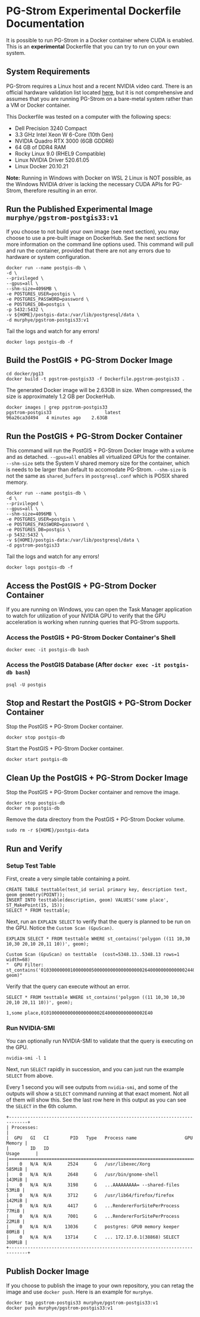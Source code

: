 # PG-Strom Experimental Dockerfile Documentation

It is possible to run PG-Strom in a Docker container where CUDA is enabled. This is an **experimental** Dockerfile that you can try to run on your own system.

## System Requirements

PG-Strom requires a Linux host and a recent NVIDIA video card. There is an official hardware validation list located [here](https://github.com/heterodb/pg-strom/wiki/002:-HW-Validation-List), but it is not comprehensive and assumes that you are running PG-Strom on a bare-metal system rather than a VM or Docker container.

This Dockerfile was tested on a computer with the following specs:

* Dell Precision 3240 Compact
* 3.3 GHz Intel Xeon W 6-Core (10th Gen)
* NVIDIA Quadro RTX 3000 (6GB GDDR6)
* 64 GB of DDR4 RAM
* Rocky Linux 9.0 (RHEL9 Compatible)
* Linux NVIDIA Driver 520.61.05
* Linux Docker 20.10.21

**Note:** Running in Windows with Docker on WSL 2 Linux is NOT possible, as the Windows NVIDIA driver is lacking the necessary CUDA APIs for PG-Strom, therefore resulting in an error.

## Run the Published Experimental Image `murphye/pgstrom-postgis33:v1`

If you choose to not build your own image (see next section), you may choose to use a pre-built image on DockerHub. See the next sections for more information on the command line options used. This command will pull and run the container, provided that there are not any errors due to hardware or system configuration.

```
docker run --name postgis-db \
-d \
--privileged \
--gpus=all \
--shm-size=4096MB \
-e POSTGRES_USER=postgis \
-e POSTGRES_PASSWORD=password \
-e POSTGRES_DB=postgis \
-p 5432:5432 \
-v ${HOME}/postgis-data:/var/lib/postgresql/data \
-d murphye/pgstrom-postgis33:v1
```

Tail the logs and watch for any errors!
```
docker logs postgis-db -f
```

## Build the PostGIS + PG-Strom Docker Image

```
cd docker/pg13
docker build -t pgstrom-postgis33 -f Dockerfile.pgstrom-postgis33 .
```
The generated Docker image will be 2.63GB in size. When compressed, the size is approximately 1.2 GB per DockerHub.

```
docker images | grep pgstrom-postgis33
pgstrom-postgis33                    latest                    96a26ca3d494   4 minutes ago    2.63GB
```

## Run the PostGIS + PG-Strom Docker Container

This command will run the PostGIS + PG-Strom Docker Image with a volume and as detached. `--gpus=all` enables all virtualized GPUs for the container. `--shm-size` sets the System V shared memory size for the container, which is needs to be larger than default to accomodate PG-Strom. `--shm-size` is not the same as `shared_buffers` in `postgresql.conf` which is POSIX shared memory.

```
docker run --name postgis-db \
-d \
--privileged \
--gpus=all \
--shm-size=4096MB \
-e POSTGRES_USER=postgis \
-e POSTGRES_PASSWORD=password \
-e POSTGRES_DB=postgis \
-p 5432:5432 \
-v ${HOME}/postgis-data:/var/lib/postgresql/data \
-d pgstrom-postgis33
```

Tail the logs and watch for any errors!
```
docker logs postgis-db -f
```

## Access the PostGIS + PG-Strom Docker Container

If you are running on Windows, you can open the Task Manager application to watch for utilization of your NVIDIA GPU to verify that the GPU acceleration is working when running queries that PG-Strom supports.

### Access the PostGIS + PG-Strom Docker Container's Shell

```
docker exec -it postgis-db bash
```

### Access the PostGIS Database (After `docker exec -it postgis-db bash`)
```
psql -U postgis
```

## Stop and Restart the PostGIS + PG-Strom Docker Container

Stop the PostGIS + PG-Strom Docker container.
```
docker stop postgis-db
```

Start the PostGIS + PG-Strom Docker container.
```
docker start postgis-db
```

## Clean Up the PostGIS + PG-Strom Docker Image

Stop the PostGIS + PG-Strom Docker container and remove the image.
```
docker stop postgis-db
docker rm postgis-db
```
Remove the data directory from the PostGIS + PG-Strom Docker volume.
```
sudo rm -r ${HOME}/postgis-data
```

## Run and Verify

### Setup Test Table

First, create a very simple table containing a point.

```
CREATE TABLE testtable(test_id serial primary key, description text, geom geometry(POINT));
INSERT INTO testtable(description, geom) VALUES('some place', ST_MakePoint(15, 15));
SELECT * FROM testtable;
```

Next, run an `EXPLAIN SELECT` to verify that the query is planned to be run on the GPU. Notice the `Custom Scan (GpuScan)`.

```
EXPLAIN SELECT * FROM testtable WHERE st_contains('polygon ((11 10,30 10,30 20,10 20,11 10))', geom);

Custom Scan (GpuScan) on testtable  (cost=5348.13..5348.13 rows=1 width=68)
"  GPU Filter: st_contains('01030000000100000005000000000000000000264000000000000024400000000000003E4000000000000024400000000000003E4000000000000034400000000000002440000000000000344000000000000026400000000000002440'::geometry, geom)"
```

Verify that the query can execute without an error.
```
SELECT * FROM testtable WHERE st_contains('polygon ((11 10,30 10,30 20,10 20,11 10))', geom);

1,some place,01010000000000000000002E400000000000002E40
```

### Run NVIDIA-SMI

You can optionally run NVIDIA-SMI to validate that the query is executing on the GPU.

```
nvidia-smi -l 1
```

Next, run `SELECT` rapidly in succession, and you can just run the example `SELECT` from above.

Every 1 second you will see outputs from `nvidia-smi`, and some of the outputs will show a `SELECT` command running at that exact moment. Not all of them will show this. See the last row here in this output as you can see the `SELECT` in the 6th column.

```
+-----------------------------------------------------------------------------+
| Processes:                                                                  |
|  GPU   GI   CI        PID   Type   Process name                  GPU Memory |
|        ID   ID                                                   Usage      |
|=============================================================================|
|    0   N/A  N/A      2524      G   /usr/libexec/Xorg                 585MiB |
|    0   N/A  N/A      2648      G   /usr/bin/gnome-shell              143MiB |
|    0   N/A  N/A      3198      G   ...AAAAAAAAA= --shared-files       53MiB |
|    0   N/A  N/A      3712      G   /usr/lib64/firefox/firefox        142MiB |
|    0   N/A  N/A      4417      G   ...RendererForSitePerProcess       77MiB |
|    0   N/A  N/A      7001      G   ...RendererForSitePerProcess       22MiB |
|    0   N/A  N/A     13036      C   postgres: GPU0 memory keeper       80MiB |
|    0   N/A  N/A     13714      C   ... 172.17.0.1(38868) SELECT      300MiB |
+-----------------------------------------------------------------------------+
```

## Publish Docker Image

If you choose to publish the image to your own repository, you can retag the image and use `docker push`. Here is an example for `murphye`.

```
docker tag pgstrom-postgis33 murphye/pgstrom-postgis33:v1
docker push murphye/pgstrom-postgis33:v1
```